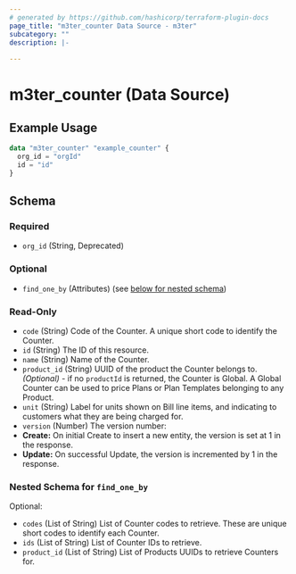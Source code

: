 ```yaml
---
# generated by https://github.com/hashicorp/terraform-plugin-docs
page_title: "m3ter_counter Data Source - m3ter"
subcategory: ""
description: |-
  
---
```


# m3ter_counter (Data Source)



## Example Usage

```terraform
data "m3ter_counter" "example_counter" {
  org_id = "orgId"
  id = "id"
}
```

<!-- schema generated by tfplugindocs -->
## Schema

### Required

- `org_id` (String, Deprecated)

### Optional

- `find_one_by` (Attributes) (see [below for nested schema](#nestedatt--find_one_by))

### Read-Only

- `code` (String) Code of the Counter. A unique short code to identify the Counter.
- `id` (String) The ID of this resource.
- `name` (String) Name of the Counter.
- `product_id` (String) UUID of the product the Counter belongs to. *(Optional)* - if no `productId` is returned, the Counter is Global. A Global Counter can be used to price Plans or Plan Templates belonging to any Product.
- `unit` (String) Label for units shown on Bill line items, and indicating to customers what they are being charged for.
- `version` (Number) The version number:
- **Create:** On initial Create to insert a new entity, the version is set at 1 in the response.
- **Update:** On successful Update, the version is incremented by 1 in the response.

<a id="nestedatt--find_one_by"></a>
### Nested Schema for `find_one_by`

Optional:

- `codes` (List of String) List of Counter codes to retrieve. These are unique short codes to identify each Counter.
- `ids` (List of String) List of Counter IDs to retrieve.
- `product_id` (List of String) List of Products UUIDs to retrieve Counters for.
